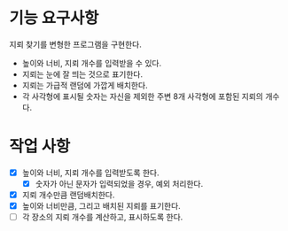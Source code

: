 # 기능 요구사항
지뢰 찾기를 변형한 프로그램을 구현한다.

- 높이와 너비, 지뢰 개수를 입력받을 수 있다.
- 지뢰는 눈에 잘 띄는 것으로 표기한다.
- 지뢰는 가급적 랜덤에 가깝게 배치한다.
- 각 사각형에 표시될 숫자는 자신을 제외한 주변 8개 사각형에 포함된 지뢰의 개수다.


# 작업 사항
- [x] 높이와 너비, 지뢰 개수를 입력받도록 한다.
  - [x] 숫자가 아닌 문자가 입력되었을 경우, 예외 처리한다.
- [X] 지뢰 개수만큼 랜덤배치한다.
- [X] 높이와 너비만큼, 그리고 배치된 지뢰를 표기한다.
- [ ] 각 장소의 지뢰 개수를 계산하고, 표시하도록 한다.
